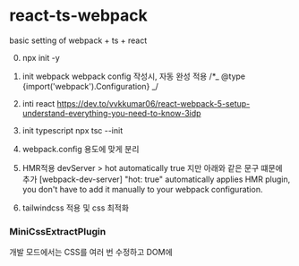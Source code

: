 # react-ts-webpack

basic setting of webpack + ts + react

0. npx init -y

1. init webpack
   webpack config 작성시, 자동 완성 적용
   /\*_ @type {import('webpack').Configuration} _/

2. inti react
   https://dev.to/vvkkumar06/react-webpack-5-setup-understand-everything-you-need-to-know-3idp

3. init typescript
   npx tsc --init

4. webpack.config 용도에 맞게 분리

5. HMR적용
   devServer > hot automatically true 지만 아래와 같은 문구 떄문에 추가
   [webpack-dev-server] "hot: true" automatically applies HMR plugin, you don't have to add it manually to your webpack configuration.

6. tailwindcss 적용 및 css 최적화

### MiniCssExtractPlugin

개발 모드에서는 CSS를 여러 번 수정하고 DOM에 <style> 요소의 코드로 주입하는 것이 훨씬 빨리 작동하므로 "style-loader"를 사용하고, 배포 모드에서는 MiniCssExtractPlugin.loader를 사용
https://yamoo9.gitbook.io/webpack/webpack/webpack-plugins/extract-css-files

### CssMinimizerPlugin

CSS 파일의 코드 최적화(압축)

7. path alias 적용

8. image loader 적용

9. .env file
   dotenv, dotenv-expand: webpack.config.js 에서 환경 변수를 사용하기 위함
   dotenv-webpack: react프로젝트에서 환경 변수를 사용하기 위함

TODO

1. devtool
   https://webpack.kr/configuration/devtool/#root

2. module federation
